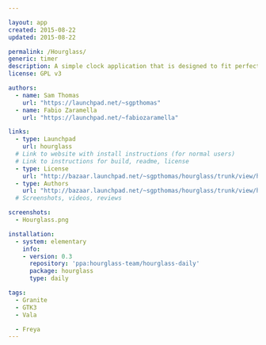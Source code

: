 ```yaml
---

layout: app
created: 2015-08-22
updated: 2015-08-22

permalink: /Hourglass/
generic: timer
description: A simple clock application that is designed to fit perfectly into elementary's design scheme.
license: GPL v3

authors:
  - name: Sam Thomas
    url: "https://launchpad.net/~sgpthomas"
  - name: Fabio Zaramella
    url: "https://launchpad.net/~fabiozaramella"

links:
  - type: Launchpad
    url: hourglass
  # Link to website with install instructions (for normal users)
  # Link to instructions for build, readme, license
  - type: License
    url: "http://bazaar.launchpad.net/~sgpthomas/hourglass/trunk/view/head:/COPYING"
  - type: Authors
    url: "http://bazaar.launchpad.net/~sgpthomas/hourglass/trunk/view/head:/AUTHORS"
  # Screenshots, videos, reviews

screenshots:
  - Hourglass.png

installation:
  - system: elementary
    info:
    - version: 0.3
      repository: 'ppa:hourglass-team/hourglass-daily'
      package: hourglass
      type: daily

tags:
  - Granite
  - GTK3
  - Vala

  - Freya
---
```

